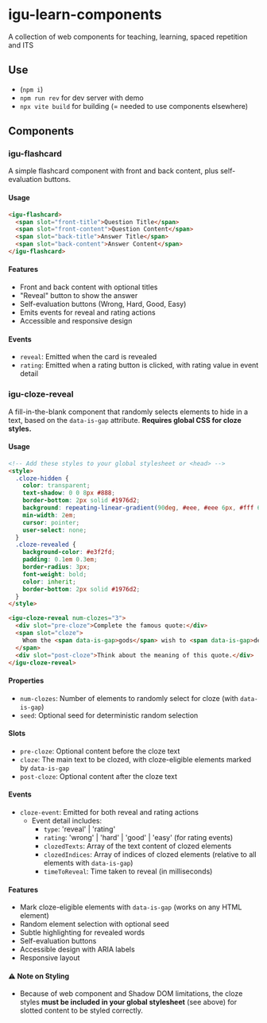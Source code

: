 # igu-learn-components

A collection of web components for teaching, learning, spaced repetition and ITS

## Use

- (`npm i`)
- `npm run rev` for dev server with demo
- `npx vite build` for building (= needed to use components elsewhere)

## Components

### igu-flashcard

A simple flashcard component with front and back content, plus self-evaluation buttons.

#### Usage

```html
<igu-flashcard>
  <span slot="front-title">Question Title</span>
  <span slot="front-content">Question Content</span>
  <span slot="back-title">Answer Title</span>
  <span slot="back-content">Answer Content</span>
</igu-flashcard>
```

#### Features
- Front and back content with optional titles
- "Reveal" button to show the answer
- Self-evaluation buttons (Wrong, Hard, Good, Easy)
- Emits events for reveal and rating actions
- Accessible and responsive design

#### Events
- `reveal`: Emitted when the card is revealed
- `rating`: Emitted when a rating button is clicked, with rating value in event detail

### igu-cloze-reveal

A fill-in-the-blank component that randomly selects elements to hide in a text, based on the `data-is-gap` attribute. **Requires global CSS for cloze styles.**

#### Usage

```html
<!-- Add these styles to your global stylesheet or <head> -->
<style>
  .cloze-hidden {
    color: transparent;
    text-shadow: 0 0 8px #888;
    border-bottom: 2px solid #1976d2;
    background: repeating-linear-gradient(90deg, #eee, #eee 6px, #fff 6px, #fff 12px);
    min-width: 2em;
    cursor: pointer;
    user-select: none;
  }
  .cloze-revealed {
    background-color: #e3f2fd;
    padding: 0.1em 0.3em;
    border-radius: 3px;
    font-weight: bold;
    color: inherit;
    border-bottom: 2px solid #1976d2;
  }
</style>

<igu-cloze-reveal num-clozes="3">
  <div slot="pre-cloze">Complete the famous quote:</div>
  <span slot="cloze">
    Whom the <span data-is-gap>gods</span> wish to <span data-is-gap>destroy</span>, they <span data-is-gap>give</span> <span data-is-gap>unlimited</span> <span data-is-gap>resources</span>
  </span>
  <div slot="post-cloze">Think about the meaning of this quote.</div>
</igu-cloze-reveal>
```

#### Properties
- `num-clozes`: Number of elements to randomly select for cloze (with `data-is-gap`)
- `seed`: Optional seed for deterministic random selection

#### Slots
- `pre-cloze`: Optional content before the cloze text
- `cloze`: The main text to be clozed, with cloze-eligible elements marked by `data-is-gap`
- `post-cloze`: Optional content after the cloze text

#### Events
- `cloze-event`: Emitted for both reveal and rating actions
  - Event detail includes:
    - `type`: 'reveal' | 'rating'
    - `rating`: 'wrong' | 'hard' | 'good' | 'easy' (for rating events)
    - `clozedTexts`: Array of the text content of clozed elements
    - `clozedIndices`: Array of indices of clozed elements (relative to all elements with `data-is-gap`)
    - `timeToReveal`: Time taken to reveal (in milliseconds)

#### Features
- Mark cloze-eligible elements with `data-is-gap` (works on any HTML element)
- Random element selection with optional seed
- Subtle highlighting for revealed words
- Self-evaluation buttons
- Accessible design with ARIA labels
- Responsive layout

#### ⚠️ Note on Styling
- Because of web component and Shadow DOM limitations, the cloze styles **must be included in your global stylesheet** (see above) for slotted content to be styled correctly.
